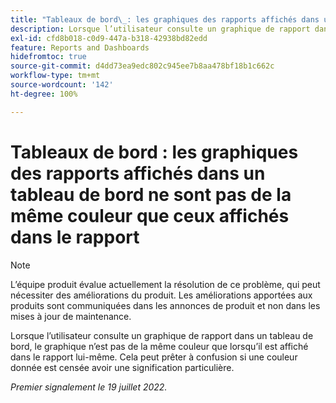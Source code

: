 ```yaml
---
title: "Tableaux de bord\_: les graphiques des rapports affichés dans un tableau de bord ne sont pas de la même couleur que ceux affichés dans le rapport"
description: Lorsque l’utilisateur consulte un graphique de rapport dans un tableau de bord, le graphique n’est pas de la même couleur que lorsqu’il est affiché dans le rapport lui-même. Cela peut prêter à confusion si une couleur donnée est censée avoir une signification particulière.
exl-id: cfd8b018-c0d9-447a-b318-42938bd82edd
feature: Reports and Dashboards
hidefromtoc: true
source-git-commit: d4dd73ea9edc802c945ee7b8aa478bf18b1c662c
workflow-type: tm+mt
source-wordcount: '142'
ht-degree: 100%

---
```


# Tableaux de bord : les graphiques des rapports affichés dans un tableau de bord ne sont pas de la même couleur que ceux affichés dans le rapport

<!--Converted to story-->

>[!NOTE]
>
>L’équipe produit évalue actuellement la résolution de ce problème, qui peut nécessiter des améliorations du produit. Les améliorations apportées aux produits sont communiquées dans les annonces de produit et non dans les mises à jour de maintenance.

Lorsque l’utilisateur consulte un graphique de rapport dans un tableau de bord, le graphique n’est pas de la même couleur que lorsqu’il est affiché dans le rapport lui-même. Cela peut prêter à confusion si une couleur donnée est censée avoir une signification particulière.

_Premier signalement le 19 juillet 2022._
